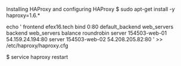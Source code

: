 Installing HAProxy and configuring HAProxy
$ sudo apt-get install -y haproxy=1.6.\*


echo '
frontend efex16.tech
        bind 0:80
        default_backend web_servers
backend web_servers
        balance roundrobin
        server 154503-web-01 54.159.24.194:80
        server 154503-web-02 54.208.205.82:80
' >> /etc/haproxy/haproxy.cfg

$ service haproxy restart
